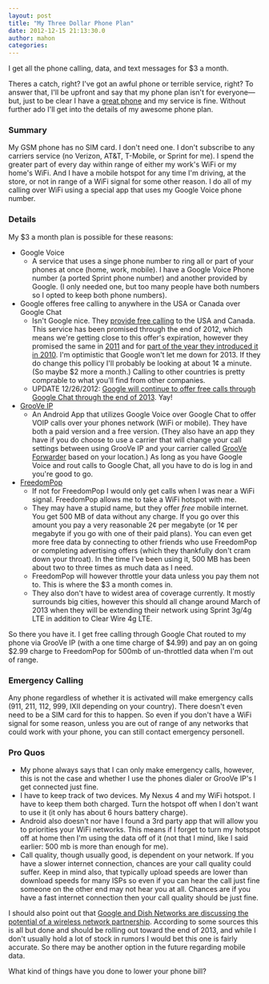 ```yaml
---
layout: post
title: "My Three Dollar Phone Plan"
date: 2012-12-15 21:13:30.0
author: mahon
categories: 
---
```

I get all the phone calling, data, and text messages for $3 a month.

Theres a catch, right? I've got an awful phone or terrible service, right? To answer that, I'll be upfront and say that my phone plan isn't for everyone—but, just to be clear I have a <a title="Nexus 4" href="http://www.google.com/nexus/4/" target="_blank">great phone</a> and my service is fine. Without further ado I'll get into the details of my awesome phone plan.
<h3>Summary</h3>
My GSM phone has no SIM card. I don't need one. I don't subscribe to any carriers service (no Verizon, AT&amp;T, T-Mobile, or Sprint for me). I spend the greater part of every day within range of either my work's WiFi or my home's WiFi. And I have a mobile hotspot for any time I'm driving, at the store, or not in range of a WiFi signal for some other reason. I do all of my calling over WiFi using a special app that uses my Google Voice phone number.
<h3>Details</h3>
My $3 a month plan is possible for these reasons:
<ul>
	<li>Google Voice
<ul>
	<li>A service that uses a singe phone number to ring all or part of your phones at once (home, work, mobile). I have a Google Voice Phone number (a ported Sprint phone number) and another provided by Google. (I only needed one, but too many people have both numbers so I opted to keep both phone numbers).</li>
</ul>
</li>
	<li>Google offeres free calling to anywhere in the USA or Canada over Google Chat
<ul>
	<li>Isn't Google nice. They <a href="http://gmailblog.blogspot.com/2011/12/free-calling-within-us-and-canada.html" target="_blank">provide free calling</a> to the USA and Canada. This service has been promised through the end of 2012, which means we're getting close to this offer's expiration, however they promised the same in <a href="http://googletalk.blogspot.com/2010/12/free-calling-in-gmail-extended-through.html" target="_blank">2011</a> and for <a href="http://gmailblog.blogspot.com/2010/08/call-phones-from-gmail.html" target="_blank">part of the year they introduced it in 2010</a>. I'm optimistic that Google won't let me down for 2013. If they do change this pollicy I'll probably be looking at about 1¢ a minute. (So maybe $2 more a month.) Calling to other countries is pretty comprable to what you'll find from other companies.</li>
	<li>UPDATE 12/26/2012: <a href="http://gmailblog.blogspot.com/2012/12/free-calling-within-us-and-canada.html">Google will continue to offer free calls through Google Chat through the end of 2013</a>. Yay!</li>
</ul>
</li>
	<li><a href="https://play.google.com/store/apps/details?id=com.gvoip&amp;feature=nav_other#?t=W251bGwsMSwyLDYsImNvbS5ndm9pcCJd" target="_blank">GrooVe IP</a>
<ul>
	<li>An Android App that utilizes Google Voice over Google Chat to offer VOIP calls over your phones network (WiFi or mobile). They have both a paid version and a free version. (They also have an app they have if you do choose to use a carrier that will change your call settings between using GrooVe IP and your carrier called <a href="https://play.google.com/store/apps/details?id=com.snrblabs.bishop&amp;feature=more_from_developer#?t=W251bGwsMSwxLDEwMiwiY29tLnNucmJsYWJzLmJpc2hvcCJd" target="_blank">GrooVe Forwarder</a> based on your location.) As long as you have Google Voice and rout calls to Google Chat, all you have to do is log in and you're good to go.</li>
</ul>
</li>
	<li><a href="http://www.freedompop.com/" target="_blank">FreedomPop</a>
<ul>
	<li>If not for FreedomPop I would only get calls when I was near a WiFi signal. FreedomPop allows me to take a WiFi hotspot with me.</li>
	<li>They may have a stupid name, but they offer <em>free</em> mobile internet. You get 500 MB of data without any charge. If you go over this amount you pay a very reasonable 2¢ per megabyte (or 1¢ per megabyte if you go with one of their paid plans). You can even get more free data by connecting to other friends who use FreedomPop or completing advertising offers (which they thankfully don't cram down your throat). In the time I've been using it, 500 MB has been about two to three times as much data as I need.</li>
	<li>FreedomPop will however throttle your data unless you pay them not to. This is where the $3 a month comes in.</li>
	<li>They also don't have to widest area of coverage currently. It mostly surrounds big cities, however this should all change around March of 2013 when they will be extending their network using Sprint 3g/4g LTE in addition to Clear Wire 4g LTE.</li>
</ul>
</li>
</ul>
So there you have it. I get free calling through Google Chat routed to my phone via GrooVe IP (with a one time charge of $4.99) and pay an on going $2.99 charge to FreedomPop for 500mb of un-throttled data when I'm out of range.
<h3><strong>Emergency Calling</strong></h3>
Any phone regardless of whether it is activated will make emergency calls (911, 211, 112, 999, IXII depending on your country). There doesn't even need to be a SIM card for this to happen. So even if you don't have a WiFi signal for some reason, unless you are out of range of any networks that could work with your phone, you can still contact emergency personell.
<h3>Pro Quos</h3>
<ul>
	<li>My phone always says that I can only make emergency calls, however, this is not the case and whether I use the phones dialer or GrooVe IP's I get connected just fine.</li>
	<li>I have to keep track of two devices. My Nexus 4 and my WiFi hotspot. I have to keep them both charged. Turn the hotspot off when I don't want to use it (it only has about 6 hours battery charge).</li>
	<li>Android also doesn't nor have I found a 3rd party app that will allow you to priorities your WiFi networks. This means if I forget to turn my hotspot off at home then I'm using the data off of it (not that I mind, like I said earlier: 500 mb is more than enough for me).</li>
	<li>Call quality, though usually good, is dependent on your network. If you have a slower internet connection, chances are your call quality could suffer. Keep in mind also, that typically upload speeds are lower than download speeds for many ISPs so even if you can hear the call just fine someone on the other end may not hear you at all. Chances are if you have a fast internet connection then your call quality should be just fine.</li>
</ul>
I should also point out that <a href="http://online.wsj.com/article/SB10001424127887324735104578121553147711538.html" target="_blank">Google and Dish Networks are discussing the potential of a wireless network partnership</a>. According to some sources this is all but done and should be rolling out toward the end of 2013, and while I don't usually hold a lot of stock in rumors I would bet this one is fairly accurate. So there may be another option in the future regarding mobile data.

What kind of things have you done to lower your phone bill?